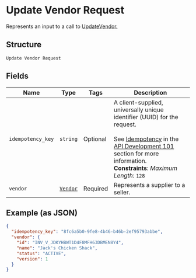 
# Update Vendor Request

Represents an input to a call to [UpdateVendor.](../../doc/api/vendors.md#update-vendor)

## Structure

`Update Vendor Request`

## Fields

| Name | Type | Tags | Description |
|  --- | --- | --- | --- |
| `idempotency_key` | `string` | Optional | A client-supplied, universally unique identifier (UUID) for the<br>request.<br><br>See [Idempotency](https://developer.squareup.com/docs/basics/api101/idempotency) in the<br>[API Development 101](https://developer.squareup.com/docs/basics/api101/overview) section for more<br>information.<br>**Constraints**: *Maximum Length*: `128` |
| `vendor` | [`Vendor`](../../doc/models/vendor.md) | Required | Represents a supplier to a seller. |

## Example (as JSON)

```json
{
  "idempotency_key": "8fc6a5b0-9fe8-4b46-b46b-2ef95793abbe",
  "vendor": {
    "id": "INV_V_JDKYHBWT1D4F8MFH63DBMEN8Y4",
    "name": "Jack's Chicken Shack",
    "status": "ACTIVE",
    "version": 1
  }
}
```

